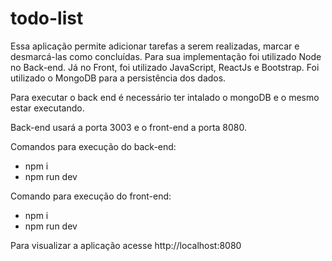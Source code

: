 # todo-list

Essa aplicação permite adicionar tarefas a serem realizadas, marcar e desmarcá-las como concluídas. 
Para sua implementação foi utilizado Node no Back-end. Já no Front, foi utilizado JavaScript, ReactJs e Bootstrap. Foi utilizado o MongoDB para a persistência dos dados. 

Para executar o back end é necessário ter intalado o mongoDB e o mesmo estar executando. 

Back-end usará a porta 3003 e o front-end a porta 8080. 

Comandos para execução do back-end: 
* npm i 
* npm run dev

Comando para execução do front-end:
* npm i 
* npm run dev

Para visualizar a aplicação acesse http://localhost:8080 
